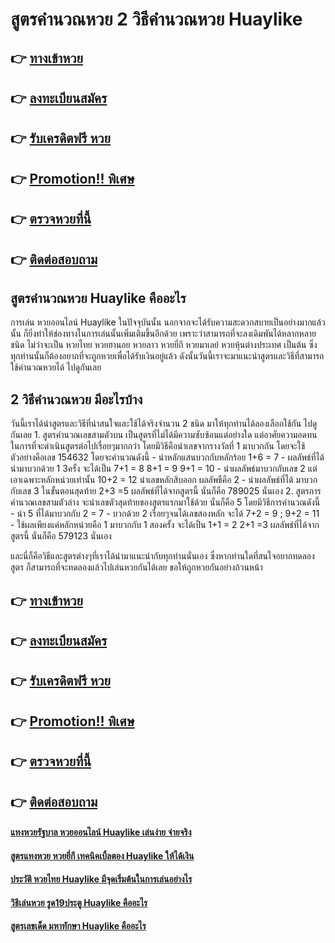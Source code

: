 # สูตรคำนวณหวย 2 วิธีคำนวณหวย Huaylike

## 👉 [ทางเข้าหวย](https://bit.ly/3eQV5Sa)
## 👉 [ลงทะเบียนสมัคร](https://bit.ly/3UioqVZ)
## 👉 [รับเครดิตฟรี หวย](https://bit.ly/3UioqVZ)
## 👉 [Promotion!! พิเศษ](https://bit.ly/3UioqVZ)
## 👉 [ตรวจหวยที่นี้](https://bit.ly/3UioqVZ)
## 👉 [ติดต่อสอบถาม](https://bit.ly/3UioqVZ)

## สูตรคำนวณหวย Huaylike คืออะไร
การเล่น หวยออนไลน์ Huaylike ในปัจจุบันนั้น นอกจากจะได้รับความสะดวกสบายเป็นอย่างมากแล้วนั้น ก็ยิ่งทำให้ช่องทางในการเล่นนั้นเพิ่มเติมขึ้นอีกด้วย เพราะว่าสามารถที่จะลงเดิมพันได้หลากหลายชนิด ไม่ว่าจะเป็น หวยไทย หวยฮานอย หวยลาว หวยยี่กี หวยมาเลย์ หวยหุ้นต่างประเทศ เป็นต้น ซึ่งทุกท่านนั้นก็ต้องอยากที่จะถูกหวยเพื่อได้รับเงินอยู่แล้ว ดังนั้นวันนี้เราจะมาแนะนำสูตรและวิธีที่สามารถใช้คำนวณหวยได้ ไปดูกันเลย

## 2 วิธีคำนวณหวย มีอะไรบ้าง
วันนี้เราได้นำสูตรและวิธีที่น่าสนใจและใช้ได้จริงจำนวน 2 ชนิด มาให้ทุกท่านได้ลองเลือกใช้กัน ไปดูกันเลย
	1. สูตรคำนวณเลขสามตัวบน เป็นสูตรที่ไม่ได้มีความซับซ้อนแต่อย่างใด แต่อาศัยความอดทนในการที่จะดำเนินสูตรต่อไปเรื่อยๆมากกว่า โดยมีวิธีคือนำเลขจากรางวัลที่ 1 มาบวกกัน โดยจะใช้ตัวอย่างคือเลข 154632 โดยจะคำนวณดังนี้
		- นำหลักแสนบวกกับหลักร้อย 1+6 = 7
		- ผลลัพธ์ที่ได้นำมาบวกด้วย 1 3ครั้ง จะได้เป็น
			7+1 = 8
			8+1 = 9
			9+1 = 10
		- นำผลลัพธ์มาบวกกับเลข 2 แต่เอาเฉพาะหลักหน่วยเท่านั้น
			10+2 = 12
			นำเลขหลักสิบออก ผลลัพธืคือ 2
		- นำผลลัพธ์ที่ได้ มาบวกกับเลข 3 ในขั้นตอนสุดท้าย
			2+3 =5
		ผลลัพธ์ที่ได้จากสูตรนี้ นั่นก็คือ 789025 นั่นเอง
	2. สูตรการคำนวณเลขสามตัวล่าง จะนำเลขตัวสุดท้ายของสูตรแรกมาใช้ด้วย นั่นก็คือ 5 โดยมีวิธีการคำนวณดังนี้
		- นำ 5 ที่ได้มาบวกกับ 2 = 7
		- บวกด้วย 2 เรื่อยๆจนได้เลขสองหลัก จะได้ 7+2 = 9 ; 9+2 = 11
		- ใช้ผลเพียงแค่หลักหน่วยคือ 1 มาบวกกับ 1 สองครั้ง จะได้เป็น
			1+1 = 2
			2+1 =3
		ผลลัพธ์ที่ได้จากสูตรนี้ นั่นก็คือ 579123 นั่นเอง

และนี่ก็คือวิธีและสูตรต่างๆที่เราได้นำมาแนะนำกับทุกท่านนั่นเอง ซึ่งหากท่านใดที่สนใจอยากทดลองสูตร ก็สามารถที่จะทดลองแล้วไปเล่นหวยกันได้เลย ขอให้ถูกหวยกันอย่างถ้วนหน้า

## 👉 [ทางเข้าหวย](https://bit.ly/3eQV5Sa)
## 👉 [ลงทะเบียนสมัคร](https://bit.ly/3UioqVZ)
## 👉 [รับเครดิตฟรี หวย](https://bit.ly/3UioqVZ)
## 👉 [Promotion!! พิเศษ](https://bit.ly/3UioqVZ)
## 👉 [ตรวจหวยที่นี้](https://bit.ly/3UioqVZ)
## 👉 [ติดต่อสอบถาม](https://bit.ly/3UioqVZ)

#### [แทงหวยรัฐบาล หวยออนไลน์ Huaylike เล่นง่าย จ่ายจริง](https://atom.io/themes/แทงหวยรัฐบาล%20หวยออนไลน์%20Huaylike%20เล่นง่าย%20จ่ายจริง)
#### [สูตรแทงหวย หวยยี่กี เทคนิคเบิ้ลตอง Huaylike ให้ได้เงิน](https://atom.io/themes/สูตรแทงหวย%20หวยยี่กี%20เทคนิคเบิ้ลตอง%20Huaylike%20ให้ได้เงิน)
#### [ประวัติ หวยไทย Huaylike มีจุดเริ่มต้นในการเล่นอย่างไร](https://atom.io/themes/ประวัติ%20หวยไทย%20Huaylike%20มีจุดเริ่มต้นในการเล่นอย่างไร)
#### [วิธีเล่นหวย รูด19ประตู Huaylike คืออะไร](https://atom.io/themes/วิธีเล่นหวย%20รูด19ประตู%20Huaylike%20คืออะไร)
#### [สูตรเลขเด็ด มหาทักษา Huaylike คืออะไร](https://atom.io/themes/สูตรเลขเด็ด%20มหาทักษา%20Huaylike%20คืออะไร)
